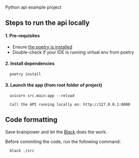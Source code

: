 Python api example project

## Steps to run the api locally
#### 1. Pre-requisites
- Ensure [the poetry is installed](https://python-poetry.org/docs/#installation)
- Double-check if your IDE is running virtual env from poetry
#### 2. Install dependencies
```
  poetry install
```
#### 3. Launch the app (from root folder of project)
```
  uvicorn src.main:app --reload
```
```
  Call the API running locally on: http://127.0.0.1:8000
```

## Code formatting
Save brainpower and let the [Black](https://black.readthedocs.io) does the work. 

Before commiting the code, run the following command:

```
  black ./src
```